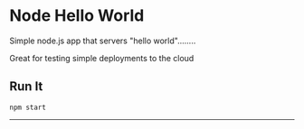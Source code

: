 # Node Hello World

Simple node.js app that servers "hello world"........

Great for testing simple deployments to the cloud

## Run It

`npm start`

---

  
